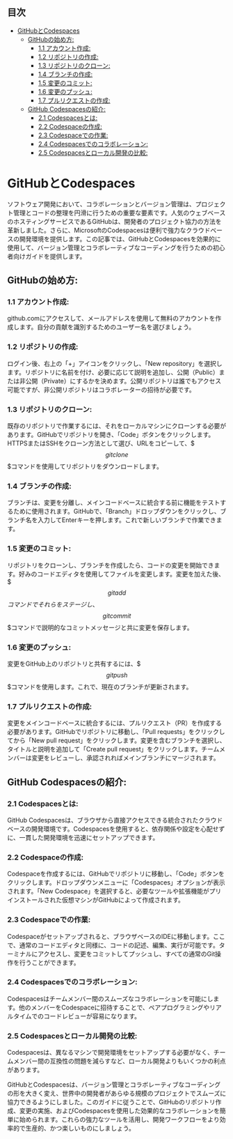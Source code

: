 ## 目次
- [GitHubとCodespaces](#githubとcodespaces)
  - [GitHubの始め方:](#githubの始め方)
    - [1.1 アカウント作成:](#11-アカウント作成)
    - [1.2 リポジトリの作成:](#12-リポジトリの作成)
    - [1.3 リポジトリのクローン:](#13-リポジトリのクローン)
    - [1.4 ブランチの作成:](#14-ブランチの作成)
    - [1.5 変更のコミット:](#15-変更のコミット)
    - [1.6 変更のプッシュ:](#16-変更のプッシュ)
    - [1.7 プルリクエストの作成:](#17-プルリクエストの作成)
  - [GitHub Codespacesの紹介:](#github-codespacesの紹介)
    - [2.1 Codespacesとは:](#21-codespacesとは)
    - [2.2 Codespaceの作成:](#22-codespaceの作成)
    - [2.3 Codespaceでの作業:](#23-codespaceでの作業)
    - [2.4 Codespacesでのコラボレーション:](#24-codespacesでのコラボレーション)
    - [2.5 Codespacesとローカル開発の比較:](#25-codespacesとローカル開発の比較)

# GitHubとCodespaces

ソフトウェア開発において、コラボレーションとバージョン管理は、プロジェクト管理とコードの整理を円滑に行うための重要な要素です。人気のウェブベースのホスティングサービスであるGitHubは、開発者のプロジェクト協力の方法を革新しました。さらに、MicrosoftのCodespacesは便利で強力なクラウドベースの開発環境を提供します。この記事では、GitHubとCodespacesを効果的に使用して、バージョン管理とコラボレーティブなコーディングを行うための初心者向けガイドを提供します。

## GitHubの始め方:
### 1.1 アカウント作成:
github.comにアクセスして、メールアドレスを使用して無料のアカウントを作成します。自分の貢献を識別するためのユーザー名を選びましょう。

### 1.2 リポジトリの作成:
ログイン後、右上の「+」アイコンをクリックし、「New repository」を選択します。リポジトリに名前を付け、必要に応じて説明を追加し、公開（Public）または非公開（Private）にするかを決めます。公開リポジトリは誰でもアクセス可能ですが、非公開リポジトリはコラボレーターの招待が必要です。

### 1.3 リポジトリのクローン:
既存のリポジトリで作業するには、それをローカルマシンにクローンする必要があります。GitHubでリポジトリを開き、「Code」ボタンをクリックします。HTTPSまたはSSHをクローン方法として選び、URLをコピーして、$$$git clone$$$コマンドを使用してリポジトリをダウンロードします。

### 1.4 ブランチの作成:
ブランチは、変更を分離し、メインコードベースに統合する前に機能をテストするために使用されます。GitHubで、「Branch」ドロップダウンをクリックし、ブランチ名を入力してEnterキーを押します。これで新しいブランチで作業できます。

### 1.5 変更のコミット:
リポジトリをクローンし、ブランチを作成したら、コードの変更を開始できます。好みのコードエディタを使用してファイルを変更します。変更を加えた後、$$$git add$$$コマンドでそれらをステージし、$$$git commit$$$コマンドで説明的なコミットメッセージと共に変更を保存します。

### 1.6 変更のプッシュ:
変更をGitHub上のリポジトリと共有するには、$$$git push$$$コマンドを使用します。これで、現在のブランチが更新されます。

### 1.7 プルリクエストの作成:
変更をメインコードベースに統合するには、プルリクエスト（PR）を作成する必要があります。GitHubでリポジトリに移動し、「Pull requests」をクリックしてから「New pull request」をクリックします。変更を含むブランチを選択し、タイトルと説明を追加して「Create pull request」をクリックします。チームメンバーは変更をレビューし、承認されればメインブランチにマージされます。

## GitHub Codespacesの紹介:
### 2.1 Codespacesとは:
GitHub Codespacesは、ブラウザから直接アクセスできる統合されたクラウドベースの開発環境です。Codespacesを使用すると、依存関係や設定を心配せずに、一貫した開発環境を迅速にセットアップできます。

### 2.2 Codespaceの作成:
Codespaceを作成するには、GitHubでリポジトリに移動し、「Code」ボタンをクリックします。ドロップダウンメニューに「Codespaces」オプションが表示されます。「New Codespace」を選択すると、必要なツールや拡張機能がプリインストールされた仮想マシンがGitHubによって作成されます。

### 2.3 Codespaceでの作業:
Codespaceがセットアップされると、ブラウザベースのIDEに移動します。ここで、通常のコードエディタと同様に、コードの記述、編集、実行が可能です。ターミナルにアクセスし、変更をコミットしてプッシュし、すべての通常のGit操作を行うことができます。

### 2.4 Codespacesでのコラボレーション:
Codespacesはチームメンバー間のスムーズなコラボレーションを可能にします。他のメンバーをCodespaceに招待することで、ペアプログラミングやリアルタイムでのコードレビューが容易になります。

### 2.5 Codespacesとローカル開発の比較:
Codespacesは、異なるマシンで開発環境をセットアップする必要がなく、チームメンバー間の互換性の問題を減らすなど、ローカル開発よりもいくつかの利点があります。

GitHubとCodespacesは、バージョン管理とコラボレーティブなコーディングの形を大きく変え、世界中の開発者があらゆる規模のプロジェクトでスムーズに協力できるようにしました。このガイドに従うことで、GitHubのリポジトリ作成、変更の実施、およびCodespacesを使用した効果的なコラボレーションを簡単に始められます。これらの強力なツールを活用し、開発ワークフローをより効率的で生産的、かつ楽しいものにしましょう。
